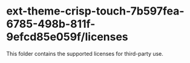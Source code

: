 # ext-theme-crisp-touch-7b597fea-6785-498b-811f-9efcd85e059f/licenses

This folder contains the supported licenses for third-party use.
